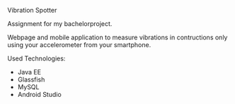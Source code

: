 Vibration Spotter

Assignment for my bachelorproject. 

Webpage and mobile application to measure vibrations in contructions only using your accelerometer from your smartphone. 

Used Technologies: 
- Java EE
- Glassfish
- MySQL
- Android Studio 
